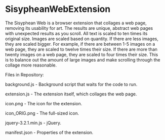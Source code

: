 # SisypheanWebExtension

The Sisyphean Web is a browser extension that collages a web page, removing its usability for art. The results are unique, abstract web pages with unexpected results as you scroll.
All text is scaled to ten times its original size. Images are scaled based on quantity. If there are less images, they are scaled bigger. For example, if there are between 1-5 images on a web page, they are scaled to twelve times their size. If there are more than twenty images on a web page, they are scaled to four times their size. This is to balance out the amount of large images and make scrolling through the collage more reasonable.

Files in Repository:

background.js - Background script that waits for the code to run.

extension.js - The extension itself, which collages the web page.

icon.png - The icon for the extension.

icon_ORIG.png -  The full-sized icon.

jquery-3.2.1.min.js - jQuery.

manifest.json - Properties of the extension.
